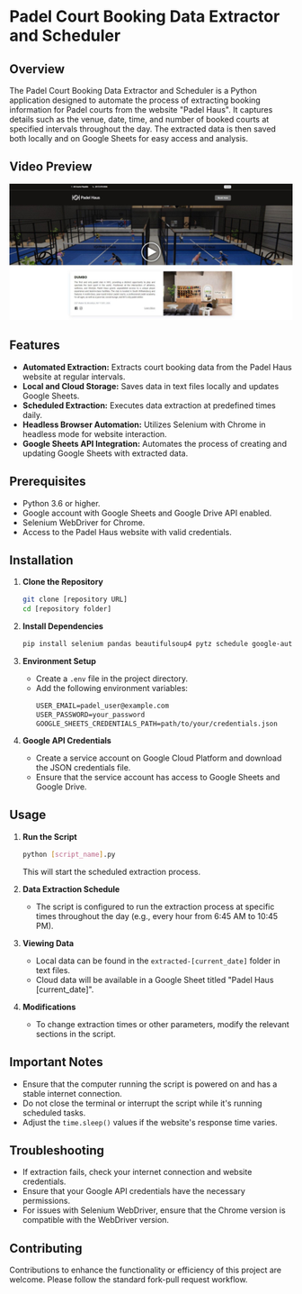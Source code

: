 # Padel Court Booking Data Extractor and Scheduler

## Overview
The Padel Court Booking Data Extractor and Scheduler is a Python application designed to automate the process of extracting booking information for Padel courts from the website "Padel Haus". It captures details such as the venue, date, time, and number of booked courts at specified intervals throughout the day. The extracted data is then saved both locally and on Google Sheets for easy access and analysis.

## Video Preview

[![Video Preview](https://github.com/DevRex-0201/Project-Images/blob/main/video%20preview/Py-PadelCourt-BookingData-Extractor.png)](https://brand-car.s3.eu-north-1.amazonaws.com/Four+Seasons/Py-PadelCourt-BookingData-Extractor.mp4)

## Features
- **Automated Extraction:** Extracts court booking data from the Padel Haus website at regular intervals.
- **Local and Cloud Storage:** Saves data in text files locally and updates Google Sheets.
- **Scheduled Extraction:** Executes data extraction at predefined times daily.
- **Headless Browser Automation:** Utilizes Selenium with Chrome in headless mode for website interaction.
- **Google Sheets API Integration:** Automates the process of creating and updating Google Sheets with extracted data.

## Prerequisites
- Python 3.6 or higher.
- Google account with Google Sheets and Google Drive API enabled.
- Selenium WebDriver for Chrome.
- Access to the Padel Haus website with valid credentials.

## Installation

1. **Clone the Repository**
   ```bash
   git clone [repository URL]
   cd [repository folder]
   ```

2. **Install Dependencies**
   ```bash
   pip install selenium pandas beautifulsoup4 pytz schedule google-auth google-auth-oauthlib google-auth-httplib2 google-api-python-client webdriver-manager python-dotenv
   ```

3. **Environment Setup**
   - Create a `.env` file in the project directory.
   - Add the following environment variables:
     ```
     USER_EMAIL=padel_user@example.com
     USER_PASSWORD=your_password
     GOOGLE_SHEETS_CREDENTIALS_PATH=path/to/your/credentials.json
     ```

4. **Google API Credentials**
   - Create a service account on Google Cloud Platform and download the JSON credentials file.
   - Ensure that the service account has access to Google Sheets and Google Drive.

## Usage

1. **Run the Script**
   ```bash
   python [script_name].py
   ```
   This will start the scheduled extraction process.

2. **Data Extraction Schedule**
   - The script is configured to run the extraction process at specific times throughout the day (e.g., every hour from 6:45 AM to 10:45 PM).

3. **Viewing Data**
   - Local data can be found in the `extracted-[current_date]` folder in text files.
   - Cloud data will be available in a Google Sheet titled "Padel Haus [current_date]".

4. **Modifications**
   - To change extraction times or other parameters, modify the relevant sections in the script.

## Important Notes
- Ensure that the computer running the script is powered on and has a stable internet connection.
- Do not close the terminal or interrupt the script while it's running scheduled tasks.
- Adjust the `time.sleep()` values if the website's response time varies.

## Troubleshooting
- If extraction fails, check your internet connection and website credentials.
- Ensure that your Google API credentials have the necessary permissions.
- For issues with Selenium WebDriver, ensure that the Chrome version is compatible with the WebDriver version.

## Contributing
Contributions to enhance the functionality or efficiency of this project are welcome. Please follow the standard fork-pull request workflow.

